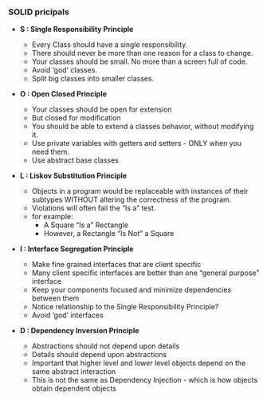 ### SOLID pricipals

- **S : Single Responsibility Principle**

    - Every Class should have a single responsibility.
    - There should never be more than one reason for a class to change.
    - Your classes should be small. No more than a screen full of code.
    - Avoid ‘god’ classes.
    - Split big classes into smaller classes.

- **O : Open Closed Principle**

    - Your classes should be open for extension
    - But closed for modification
    - You should be able to extend a classes behavior, without modifying it.
    - Use private variables with getters and setters - ONLY when you need them.
    - Use abstract base classes

- **L : Liskov Substitution Principle**

    - Objects in a program would be replaceable with instances of their subtypes WITHOUT altering the correctness of the program.
    - Violations will often fail the “Is a” test.
    - for example:
        - A Square “Is a” Rectangle
        - However, a Rectangle “Is Not” a Square 

- **I : Interface Segregation Principle**

    - Make fine grained interfaces that are client specific
    - Many client specific interfaces are better than one “general purpose” interface
    - Keep your components focused and minimize dependencies between them
    - Notice relationship to the Single Responsibility Principle?
    - Avoid ‘god’ interfaces

- **D : Dependency Inversion Principle** 

    - Abstractions should not depend upon details
    - Details should depend upon abstractions
    - Important that higher level and lower level objects depend on the same abstract interaction
    - This is not the same as Dependency Injection - which is how objects obtain dependent objects